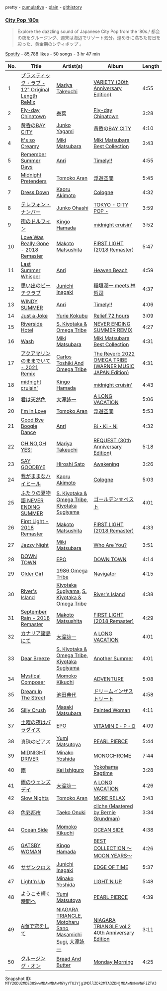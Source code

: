 pretty - [cumulative](/playlists/cumulative/37i9dQZF1DWW28hvtiO3j9.md) - [plain](/playlists/plain/37i9dQZF1DWW28hvtiO3j9) - [githistory](https://github.githistory.xyz/mackorone/spotify-playlist-archive/blob/main/playlists/plain/37i9dQZF1DWW28hvtiO3j9)

### [City Pop '80s](https://open.spotify.com/playlist/37i9dQZF1DWW28hvtiO3j9)

> Explore the dazzling sound of Japanese City Pop from the ‘80s./ 都会の夜をクルージング、週末は海辺でリゾート気分。煌めきに満ちた毎日を彩った、黄金期のシティポップ 。

[Spotify](https://open.spotify.com/user/spotify) - 85,788 likes - 50 songs - 3 hr 47 min

| No. | Title | Artist(s) | Album | Length |
|---|---|---|---|---|
| 1 | [プラスティック・ラブ \- 12" Original Length ReMix](https://open.spotify.com/track/6FhRpVWOtflqDk2UjWMY2N) | [Mariya Takeuchi](https://open.spotify.com/artist/3WwGRA2o4Ux1RRMYaYDh7N) | [VARIETY \(30th Anniversary Edition\)](https://open.spotify.com/album/3CBcuIFKPBBTHy7wLfGudH) | 4:55 |
| 2 | [Fly\-day Chinatown](https://open.spotify.com/track/2uXlHiOE4o5xHOCiob8DKn) | [泰葉](https://open.spotify.com/artist/0W2BSNBblzlWTk4bD2A9uR) | [Fly\-day Chinatown](https://open.spotify.com/album/0dO2tsQmsZzsPnR9qDWTlP) | 3:28 |
| 3 | [黄昏のBAY CITY](https://open.spotify.com/track/4wUQvovMEkByMvZNCecZ9v) | [Junko Yagami](https://open.spotify.com/artist/6ooFYQBSq3sFEipwHfw5gr) | [黄昏のBAY CITY](https://open.spotify.com/album/6g5sC7rh7k1haRFu8VGbrt) | 4:10 |
| 4 | [It's so Creamy](https://open.spotify.com/track/5wxTRe4L7bdHyrF3Nm11lO) | [Miki Matsubara](https://open.spotify.com/artist/4hUmsYcvD8C5zuVSP93jb1) | [Miki Matsubara Best Collection](https://open.spotify.com/album/1ANaxJNBcbOvvycNL4MCL5) | 3:43 |
| 5 | [Remember Summer Days](https://open.spotify.com/track/1qUo7d5lAOclNVbTUY0A2R) | [Anri](https://open.spotify.com/artist/0xGtOrmB2hnrNRLG3vhpSo) | [Timely!!](https://open.spotify.com/album/3OvZYx7AAGplmJjwD29JiV) | 4:55 |
| 6 | [Midnight Pretenders](https://open.spotify.com/track/0JUWF44gfMszGNhjCF7Ufs) | [Tomoko Aran](https://open.spotify.com/artist/2flF63KTodI9rSqbP5gCnp) | [浮遊空間](https://open.spotify.com/album/7fa6VpNPvW2DVbtohJ0x44) | 5:45 |
| 7 | [Dress Down](https://open.spotify.com/track/4M9Op6UQ36mhtjMBuevRYN) | [Kaoru Akimoto](https://open.spotify.com/artist/4LUn6its1opwPzxJC1RM72) | [Cologne](https://open.spotify.com/album/5uEl2mEcKfGMij4tpMT164) | 4:32 |
| 8 | [テレフォン・ナンバー](https://open.spotify.com/track/5SxrdeIHki6FmlsKj2m8mY) | [Junko Ohashi](https://open.spotify.com/artist/7rGbODPTIVjzn3CTR6RCzE) | [TOKYO \- CITY POP \-](https://open.spotify.com/album/4xP3ejIHNS3OPGHfSIrevD) | 3:59 |
| 9 | [街のドルフィン](https://open.spotify.com/track/5w6EvyvomUSWsF430iixmc) | [Kingo Hamada](https://open.spotify.com/artist/2FdiOm1d5IVBdLlobhzlTF) | [midnight cruisin'](https://open.spotify.com/album/30lgWjklkY1TOx7EdiGYlq) | 3:52 |
| 10 | [Love Was Really Gone \- 2018 Remaster](https://open.spotify.com/track/2aaOJJd2fBkd4es7vI2h2a) | [Makoto Matsushita](https://open.spotify.com/artist/5qm3bAgsYq5aBOymqkM4gG) | [FIRST LIGHT \(2018 Remaster\)](https://open.spotify.com/album/6iHAKqapZLwgw9yIrVgsUT) | 5:47 |
| 11 | [Last Summer Whisper](https://open.spotify.com/track/38LUbz74v3nmP8x0efElw2) | [Anri](https://open.spotify.com/artist/0xGtOrmB2hnrNRLG3vhpSo) | [Heaven Beach](https://open.spotify.com/album/74XLaVRIeHY51nuXcC5RuS) | 4:59 |
| 12 | [思い出のビーチクラブ](https://open.spotify.com/track/6ynyyNv3m9ghqePgtDUQCE) | [Junichi Inagaki](https://open.spotify.com/artist/7tZ4vIF5bfR7cI1VOVPvpy) | [稲垣潤一 meets 林哲司](https://open.spotify.com/album/7AVLTM7be4utQhJ3yPBc89) | 4:37 |
| 13 | [WINDY SUMMER](https://open.spotify.com/track/7fgmo2cHGzWLexkRhBeECj) | [Anri](https://open.spotify.com/artist/0xGtOrmB2hnrNRLG3vhpSo) | [Timely!!](https://open.spotify.com/album/3OvZYx7AAGplmJjwD29JiV) | 4:06 |
| 14 | [Just a Joke](https://open.spotify.com/track/1dLeSutde2Nt4DIWaLKxXO) | [Yurie Kokubu](https://open.spotify.com/artist/1TnNKsMdzxwBiHkde10tPX) | [Relief 72 hours](https://open.spotify.com/album/6Flte85iZhB31faD8mWRl5) | 3:09 |
| 15 | [Riverside Hotel](https://open.spotify.com/track/1XNCDQ5vKH9Am4d2LiWYzI) | [S\. Kiyotaka & Omega Tribe](https://open.spotify.com/artist/7bG2PIfT22HGxisl6LAohx) | [NEVER ENDING SUMMER REMIX](https://open.spotify.com/album/0ZbNM7icPjo2rt0l56xGWW) | 4:27 |
| 16 | [Wash](https://open.spotify.com/track/0M9q4H3pQaoNUgBXZj34U1) | [Miki Matsubara](https://open.spotify.com/artist/4hUmsYcvD8C5zuVSP93jb1) | [Miki Matsubara Best Collection](https://open.spotify.com/album/1ANaxJNBcbOvvycNL4MCL5) | 4:31 |
| 17 | [アクアマリンのままでいて \- 2021 Remix](https://open.spotify.com/track/3lIgUSh6MzLR0x6jg6EMlZ) | [Carlos Toshiki And Omega Tribe](https://open.spotify.com/artist/3ZSJOcGvaMOI6Op3PYpMM9) | [The Reverb 2022 OMEGA TRIBE \(WARNER MUSIC JAPAN Edition\)](https://open.spotify.com/album/36gn7tmmZceCd3SxHLBrg5) | 4:31 |
| 18 | [midnight cruisin'](https://open.spotify.com/track/37NPLfEZQQ0rZTa9SRqWBL) | [Kingo Hamada](https://open.spotify.com/artist/2FdiOm1d5IVBdLlobhzlTF) | [midnight cruisin'](https://open.spotify.com/album/30lgWjklkY1TOx7EdiGYlq) | 4:43 |
| 19 | [君は天然色](https://open.spotify.com/track/0LyR8MZT3A2tp58dgHeNhB) | [大滝詠一](https://open.spotify.com/artist/0cFJWqLH2LZPzuTGS1ljV0) | [A LONG VACATION](https://open.spotify.com/album/3eUV7xEoXqQb43ek7Db04H) | 5:06 |
| 20 | [I'm in Love](https://open.spotify.com/track/5RSpR665UGsu1FFEq1pG8R) | [Tomoko Aran](https://open.spotify.com/artist/2flF63KTodI9rSqbP5gCnp) | [浮遊空間](https://open.spotify.com/album/7fa6VpNPvW2DVbtohJ0x44) | 5:53 |
| 21 | [Good Bye Boogie Dance](https://open.spotify.com/track/5LZja1KAke25BqjsidAcsq) | [Anri](https://open.spotify.com/artist/0xGtOrmB2hnrNRLG3vhpSo) | [Bi・Ki・Ni](https://open.spotify.com/album/2ygK2uxtgO5sTZFs3ye1GT) | 4:32 |
| 22 | [OH NO,OH YES!](https://open.spotify.com/track/7hT9QzdqxxoWB0JtCGuCnD) | [Mariya Takeuchi](https://open.spotify.com/artist/3WwGRA2o4Ux1RRMYaYDh7N) | [REQUEST \(30th Anniversary Edition\)](https://open.spotify.com/album/4IjRikscB01fLT0BtKT5g5) | 5:18 |
| 23 | [SAY GOODBYE](https://open.spotify.com/track/439YMLXTadwJM1AunVQf1V) | [Hiroshi Sato](https://open.spotify.com/artist/71uGKB11tJQ1uuLLppcHDj) | [Awakening](https://open.spotify.com/album/0bBj6hYg0NLPJtiQlKXNRd) | 3:26 |
| 24 | [我がままなハイヒール](https://open.spotify.com/track/0SNdUPM8z7PlBlN3pyqVjB) | [Kaoru Akimoto](https://open.spotify.com/artist/4LUn6its1opwPzxJC1RM72) | [Cologne](https://open.spotify.com/album/5uEl2mEcKfGMij4tpMT164) | 5:03 |
| 25 | [ふたりの夏物語 NEVER ENDING SUMMER](https://open.spotify.com/track/1HDqBV6gWeqFStJHLmPjh4) | [S\. Kiyotaka & Omega Tribe](https://open.spotify.com/artist/7bG2PIfT22HGxisl6LAohx), [Kiyotaka Sugiyama](https://open.spotify.com/artist/5Zc8dRhik5WK1nxjzcqwfC) | [ゴールデン☆ベスト](https://open.spotify.com/album/3Vq6k1RTSR7NydAR6AoDw6) | 4:01 |
| 26 | [First Light \- 2018 Remaster](https://open.spotify.com/track/5Dra6dW1mc7BOh833TDowz) | [Makoto Matsushita](https://open.spotify.com/artist/5qm3bAgsYq5aBOymqkM4gG) | [FIRST LIGHT \(2018 Remaster\)](https://open.spotify.com/album/6iHAKqapZLwgw9yIrVgsUT) | 4:33 |
| 27 | [Jazzy Night](https://open.spotify.com/track/2CzYHourfYD0fQBaBHgCNS) | [Miki Matsubara](https://open.spotify.com/artist/4hUmsYcvD8C5zuVSP93jb1) | [Who Are You?](https://open.spotify.com/album/64RtMrgkknSMaWhA8J2mDD) | 3:51 |
| 28 | [DOWN TOWN](https://open.spotify.com/track/1ieDsFmQ8UOXyB0ewolkXH) | [EPO](https://open.spotify.com/artist/0KigzYQAy5EpdIc9g7szPv) | [DOWN TOWN](https://open.spotify.com/album/1N1eSro0gsmLBiQgVS7QBc) | 4:14 |
| 29 | [Older Girl](https://open.spotify.com/track/6oGLKGeI4tM4jaVWe9sBoF) | [1986 Omega Tribe](https://open.spotify.com/artist/0ECegKslGWO6zz3XzTyIwQ) | [Navigator](https://open.spotify.com/album/4dDdb8mXZgAcw6QAO6oKc9) | 4:15 |
| 30 | [River's Island](https://open.spotify.com/track/22p7tgi6cFVBaH7vAbgcUY) | [Kiyotaka Sugiyama](https://open.spotify.com/artist/5Zc8dRhik5WK1nxjzcqwfC), [S\. Kiyotaka & Omega Tribe](https://open.spotify.com/artist/7bG2PIfT22HGxisl6LAohx) | [River's Island](https://open.spotify.com/album/6HM0SPu1eIv721SbsO8l3o) | 4:38 |
| 31 | [September Rain \- 2018 Remaster](https://open.spotify.com/track/25z4QmWYR2stp1xbVcG51J) | [Makoto Matsushita](https://open.spotify.com/artist/5qm3bAgsYq5aBOymqkM4gG) | [FIRST LIGHT \(2018 Remaster\)](https://open.spotify.com/album/6iHAKqapZLwgw9yIrVgsUT) | 4:29 |
| 32 | [カナリア諸島にて](https://open.spotify.com/track/38XNkVwthnLAUH2RmoKCz3) | [大滝詠一](https://open.spotify.com/artist/0cFJWqLH2LZPzuTGS1ljV0) | [A LONG VACATION](https://open.spotify.com/album/3eUV7xEoXqQb43ek7Db04H) | 4:01 |
| 33 | [Dear Breeze](https://open.spotify.com/track/0DCzMvkONMvWDiOtVzyRUX) | [S\. Kiyotaka & Omega Tribe](https://open.spotify.com/artist/7bG2PIfT22HGxisl6LAohx), [Kiyotaka Sugiyama](https://open.spotify.com/artist/5Zc8dRhik5WK1nxjzcqwfC) | [Another Summer](https://open.spotify.com/album/1ZluSoV6IVEiQxEfrnIYBB) | 4:01 |
| 34 | [Mystical Composer](https://open.spotify.com/track/0eikLFcQlkRvxvNIQmf5ec) | [Momoko Kikuchi](https://open.spotify.com/artist/0gT302jqzDIhNWY8YpzDCs) | [ADVENTURE](https://open.spotify.com/album/1VBTH11KSAOmymdocgM4qR) | 5:08 |
| 35 | [Dream In The Street](https://open.spotify.com/track/1SmMLu0AFRNt2V83d12C2s) | [池田典代](https://open.spotify.com/artist/5FlsplkyPTzOB2aWgz2X1M) | [ドリームインザストリート](https://open.spotify.com/album/1PiaTy82mFLT9PTj2GsLuH) | 4:58 |
| 36 | [Silly Crush](https://open.spotify.com/track/44MAe7e2MbOPLnP3XWC8ie) | [Masaki Matsubara](https://open.spotify.com/artist/5pDFSAj0BZHUN8Uw2C5VhA) | [Painted Woman](https://open.spotify.com/album/0mZOYr5JOK30XDTzaYSQFw) | 4:11 |
| 37 | [土曜の夜はパラダイス](https://open.spotify.com/track/0nS9XbCc736b2TIXOdrkNe) | [EPO](https://open.spotify.com/artist/0KigzYQAy5EpdIc9g7szPv) | [VITAMIN E・P・O](https://open.spotify.com/album/6IpND4kv199toWznRRTqrW) | 4:09 |
| 38 | [真珠のピアス](https://open.spotify.com/track/6D51xQYMQkh6LFOFlp3Gad) | [Yumi Matsutoya](https://open.spotify.com/artist/1LQQtqc1vQ1neUgZrjYlEU) | [PEARL PIERCE](https://open.spotify.com/album/2KftKQGKx6r6zREGJq1cLa) | 5:44 |
| 39 | [MIDNIGHT DRIVER](https://open.spotify.com/track/2wKsVeNrzorCLCix24ljAU) | [Minako Yoshida](https://open.spotify.com/artist/5vYmBw71RC0kABACDCq4Zi) | [MONOCHROME](https://open.spotify.com/album/3jaNik4jYyepujb5xplAYo) | 7:44 |
| 40 | [雨](https://open.spotify.com/track/697jY7OLi15Iv3YUMrrULD) | [Kei Ishiguro](https://open.spotify.com/artist/3wiCwqhbzyXzW8GI7WfZSM) | [Yokohama Ragtime](https://open.spotify.com/album/7qjft00dDfIB21CxjCGjiJ) | 3:28 |
| 41 | [雨のウェンズデイ](https://open.spotify.com/track/05cPxtumQhtpLhPBnnCf3x) | [大滝詠一](https://open.spotify.com/artist/0cFJWqLH2LZPzuTGS1ljV0) | [A LONG VACATION](https://open.spotify.com/album/3eUV7xEoXqQb43ek7Db04H) | 4:26 |
| 42 | [Slow Nights](https://open.spotify.com/track/4TQVYbMBXqzBlKrVeW1Nsd) | [Tomoko Aran](https://open.spotify.com/artist/2flF63KTodI9rSqbP5gCnp) | [MORE RELAX](https://open.spotify.com/album/57PGfsHat10fVPFSrqROIa) | 3:43 |
| 43 | [色彩都市](https://open.spotify.com/track/1NPwuNYRugoQz8y5HTnIBL) | [Taeko Onuki](https://open.spotify.com/artist/5QeCklzEEYSSLWeUxuWeBy) | [cliche \(Mastered by Bernie Grundman\)](https://open.spotify.com/album/4al3d0A9Ial2N26xVMa2EM) | 3:34 |
| 44 | [Ocean Side](https://open.spotify.com/track/6eyiIH5DfjHkqRQMZvdLUV) | [Momoko Kikuchi](https://open.spotify.com/artist/0gT302jqzDIhNWY8YpzDCs) | [OCEAN SIDE](https://open.spotify.com/album/0luQvYcktzmxqbeCZ9owhw) | 4:38 |
| 45 | [GATSBY WOMAN](https://open.spotify.com/track/4O02HMxIxGLptYi4ngd0es) | [Kingo Hamada](https://open.spotify.com/artist/2FdiOm1d5IVBdLlobhzlTF) | [BEST COLLECTION 〜MOON YEARS〜](https://open.spotify.com/album/4KiV0b6zN4dDIXYBsvYVcw) | 4:26 |
| 46 | [サザンクロス](https://open.spotify.com/track/1kRBdvP2yok6k2mL0xxLWq) | [Junichi Inagaki](https://open.spotify.com/artist/7tZ4vIF5bfR7cI1VOVPvpy) | [EDGE OF TIME](https://open.spotify.com/album/1AQ8E6n2dX0GBE53bGL7hj) | 5:37 |
| 47 | [Light'n Up](https://open.spotify.com/track/2zelDSKrMkJzWNjgfRrQDi) | [Minako Yoshida](https://open.spotify.com/artist/5vYmBw71RC0kABACDCq4Zi) | [LIGHT'N UP](https://open.spotify.com/album/1HkD7anWh1N7oUqQvbHQa7) | 5:48 |
| 48 | [ようこそ輝く時間へ](https://open.spotify.com/track/359IiO08eIz2kcwoS74EkD) | [Yumi Matsutoya](https://open.spotify.com/artist/1LQQtqc1vQ1neUgZrjYlEU) | [PEARL PIERCE](https://open.spotify.com/album/2KftKQGKx6r6zREGJq1cLa) | 4:39 |
| 49 | [A面で恋をして](https://open.spotify.com/track/6jsFJedHQqWpySVjRXn4lH) | [NIAGARA TRIANGLE](https://open.spotify.com/artist/2Z7xG1x1KFkKXGQmr38j1M), [Motoharu Sano](https://open.spotify.com/artist/286Db6EQmfgB3SJYulhGqb), [Masamichi Sugi](https://open.spotify.com/artist/0sunKSW71vUUlXKwwJQKKH), [大滝詠一](https://open.spotify.com/artist/0cFJWqLH2LZPzuTGS1ljV0) | [NIAGARA TRIANGLE vol.2 40th Anniversary Edition](https://open.spotify.com/album/1eXJvf74OeQnFlx6G7qbCJ) | 3:11 |
| 50 | [クルージング・オン](https://open.spotify.com/track/2MQUTZtyF7azClmtcbQwFB) | [Bread And Butter](https://open.spotify.com/artist/3OldswvDMARe1uWLYSrdEz) | [Monday Morning](https://open.spotify.com/album/3AXCgA9qtAcTM3zatEKkje) | 4:25 |

Snapshot ID: `MTY2ODU2MDE3OSwwMDAwMDAwMGYyYTU2Yjg1MDllZDk2MTA3ZDNjMDAwNmNmMWFiZTA3`
